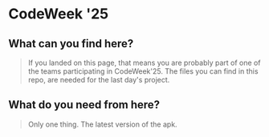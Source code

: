 # CodeWeek '25

## What can you find here?
> If you landed on this page, that means you are probably part of one of the teams participating in CodeWeek'25.
> The files you can find in this repo, are needed for the last day's project.

## What do you need from here?
> Only one thing. The latest version of the apk.
